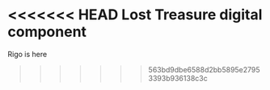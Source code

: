 <<<<<<< HEAD
Lost Treasure digital component
=======
Rigo is here
>>>>>>> 563bd9dbe6588d2bb5895e27953393b936138c3c
